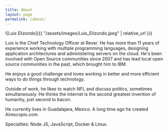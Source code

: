 ```yaml
---
title: About
layout: page
permalink: /about/
---
```


![Luis Elizondo]({{ "/assets/images/Luis_Elizondo.jpeg" | relative_url }})

Luis is the Chief Technology Officer at Rever. He has more than 11 years of experience working with multiple programming languages, designing application architectures and administering servers on the cloud. He's been involved with Open Source communities since 2007 and has lead local open source communities in the past, which brought him to IBM.

He enjoys a good challenge and loves working in better and more efficient ways to do things through technology.

Outside of work, he likes to watch NFL and discuss politics, sometimes simultaneously. He thinks the internet is the second greatest invention of humanity, just second to bacon.

He currently lives in Guadalajara, Mexico. A long time ago he created Airescopio.com.

Specialties: Node JS, JavaScript, Docker & Linux.
